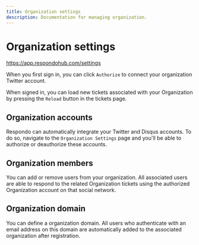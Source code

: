 ```yaml
---
title: Organization settings
description: Documentation for managing organization.
---
```


# Organization settings

<https://app.respondohub.com/settings>

When you first sign in, you can click `Authorize` to connect your organization
Twitter account.

When signed in, you can load new tickets associated with your Organization by
pressing the `Reload` button in the tickets page.

## Organization accounts

Respondo can automatically integrate your Twitter and Disqus accounts. To do so,
navigate to the `Organization Settings` page and you'll be able to authorize or
deauthorize these accounts.

## Organization members

You can add or remove users from your organization. All associated users are
able to respond to the related Organization tickets using the authorized
Organization account on that social network.

## Organization domain

You can define a organization domain. All users who authenticate with an email
address on this domain are automatically added to the associated organization
after registration.
